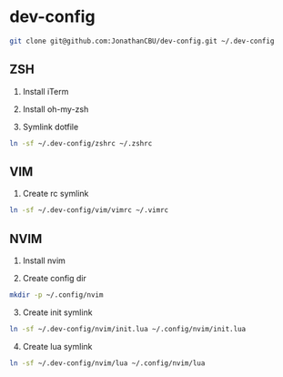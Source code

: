 # dev-config

```bash
git clone git@github.com:JonathanCBU/dev-config.git ~/.dev-config
```

## ZSH

1. Install iTerm

2. Install oh-my-zsh

3. Symlink dotfile
```bash
ln -sf ~/.dev-config/zshrc ~/.zshrc
```

## VIM

1. Create rc symlink
```bash
ln -sf ~/.dev-config/vim/vimrc ~/.vimrc
```

## NVIM

1. Install nvim

2. Create config dir
```bash
mkdir -p ~/.config/nvim
```

3. Create init symlink
```bash
ln -sf ~/.dev-config/nvim/init.lua ~/.config/nvim/init.lua
```

4. Create lua symlink
```bash
ln -sf ~/.dev-config/nvim/lua ~/.config/nvim/lua
```

